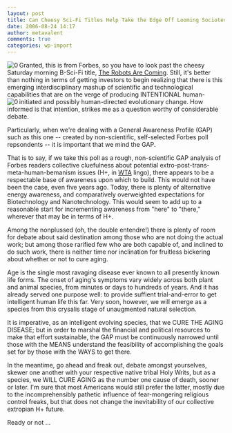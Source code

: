 ```yaml
---
layout: post
title: Can Cheesy Sci-Fi Titles Help Take the Edge Off Looming Sociotechnological Discontinuities?
date: 2006-08-24 14:17
author: metavalent
comments: true
categories: wp-import
---
```

<!--Lead Photo --><a href="http://www.forbes.com/2006/08/17/06egang_Robots_land.html"><img src="http://metavalent.info/images/forbes.logo.gif" align="left" border="0" alt="0" /></a><!-- Commentary -->Granted, this is from Forbes, so you have to look past the cheesy Saturday morning B-Sci-Fi title, <a href="http://www.forbes.com/2006/08/17/06egang_Robots_land.html?partner=globalnews_newsletter">The Robots Are Coming</a>.  Still, it's better than nothing in terms of getting investors to begin realizing that there is this emerging interdisciplinary mashup of scientific and technological capabilities that are on the verge of producing INTENTIONAL human-initiated and possibly human-directed evolutionary change.

<!-- Second Photo --><a href="http://www.forbes.com/2006/08/17/06egang_Robots_land.html"><img src="http://metavalent.info/images/forbes.clueless.robots.gif" align="left" border="0" alt="0" /></a>How informed is that intention, strikes me as a question worthy of considerable debate.  

Particularly, when we're dealing with a General Awareness Profile (GAP) such as this one -- created by non-scientific, self-selected Forbes poll repsondents -- it is important that we mind the GAP.

That is to say, if we take this poll as a rough, non-scientific GAP analysis of Forbes readers collective cluefulness about potential extro-post-trans-meta-human-bemanism issues (H+, in <a href="http://www.transhumanism.org/">WTA</a> lingo), there appears to be a respectable base of awareness upon which to build.  This would not have been the case, even five years ago.  Today, there is plenty of alternative energy awareness, and comparatively overweighted expectations for Biotechnology and Nanotechnology.  This would seem to add up to a reasonable start for incrementing awareness from "here" to "there," wherever that may be in terms of H+.

Among the nonplussed (oh, the double entendre!) there is plenty of room for debate about said destination among those who are not doing the actual work; but among those rarified few who are both capable of, and inclined to do such work, there is neither time nor inclination for fruitless bickering about whether or not to cure aging.

Age is the single most ravaging disease ever known to all presently known life forms.  The onset of aging's symptoms vary widely across both plant and animal species, from minutes or days to hundreds of years.  And it has already served one  purpose well: to provide suffient trial-and-error to get intelligent human life this far.  Very soon, however, we will emerge as a species from this crysalis stage of unaugmented natural selection.

It is imperative, as an intelligent evolving species, that we CURE THE AGING DISEASE; but in order to marshal the financial and political resources to make that effort sustainable, the GAP must be continuously narrowed until those with the MEANS understand the feasibility of accomplishing the goals set for by those with the WAYS to get there.  

In the meantime, go ahead and freak out, debate amongst yourselves, skewer one another with your respective native tribal Holy Writs, but as a species, we WILL CURE AGING as the number one cause of death, sooner or later.  I'm sure that most Americans would still prefer the latter, mostly due to the incomprehensibly pathetic influence of fear-mongering religious control freaks, but that does not change the inevitability of our collective extropian H+ future.

Ready or not ...
